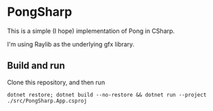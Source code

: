 # PongSharp

This is a simple (I hope) implementation of Pong in CSharp.

I'm using Raylib as the underlying gfx library.

## Build and run

Clone this repository, and then run

`dotnet restore; dotnet build --no-restore && dotnet run --project ./src/PongSharp.App.csproj`